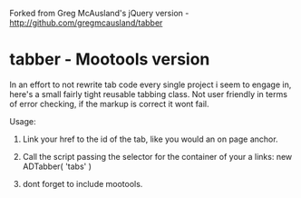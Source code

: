 Forked from Greg McAusland's jQuery version - http://github.com/gregmcausland/tabber

tabber - Mootools version
=========================
In an effort to not rewrite tab code every single project i seem to engage in, here's a small fairly tight reusable tabbing class. Not user friendly in terms of error checking, if the markup is correct it wont fail.

Usage:

1) Link your href to the id of the tab, like you would an on page anchor.

2) Call the script passing the selector for the container of your a links:
   new ADTabber( 'tabs' )

3) dont forget to include mootools.

